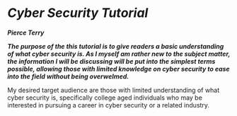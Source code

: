 # ***Cyber Security Tutorial***
**_Pierce Terry_**
**_<p>The purpose of the this tutorial is to give readers a basic understanding of what cyber security is. As I myself am rather new to the subject matter, the information I will be discussing will be put into the simplest terms possible, allowing those with limited knowledge on cyber security to ease into the field without being overwelmed.</p>_**
<p>My desired target audience are those with limited understanding of what cyber security is, specifically college aged individuals who may be interested in pursuing a career in cyber security or a related industry.</p>
